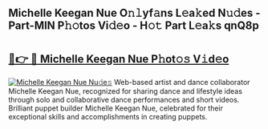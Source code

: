 ## Michelle Keegan Nue O𝚗𝚕yf𝚊ns L𝚎a𝚔ed N𝚞𝚍es - Part-MIN P𝚑𝚘tos Vi𝚍𝚎o - H𝚘𝚝 Part L𝚎a𝚔s qnQ8p

# <h2><a href="http://kfc6wko.oniu.top/?m=Michelle+Keegan+Nue">🔗👉 🔴 Michelle Keegan Nue P𝚑ot𝚘𝚜 V𝚒d𝚎o</a></h2>

[![Michelle Keegan Nue Nu𝚍e𝚜](https://i.imgur.com/0qMVB7G.gif)](http://kfc6wko.oniu.top/?m=Michelle+Keegan+Nue)
Web-based artist and dance collaborator Michelle Keegan Nue, recognized for sharing dance and lifestyle ideas through solo and collaborative dance performances and short videos. Brilliant puppet builder Michelle Keegan Nue, celebrated for their exceptional skills and accomplishments in creating puppets.  
